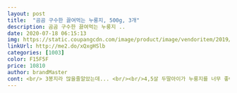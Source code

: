 ```yaml
---
layout: post 
title:  "곰곰 구수한 끓여먹는 누룽지, 500g, 3개" 
description: 곰곰 구수한 끓여먹는 누룽지 ..
date: 2020-07-18 06:15:13 
img: https://static.coupangcdn.com/image/product/image/vendoritem/2019/03/13/4427155285/31d5acf1-5114-4dad-8cf6-499e54afe987.jpg 
linkUrl: http://me2.do/xQxgHSlb 
categories: [1003] 
color: F15F5F 
price: 10810 
author: brandMaster 
cont: <br/> 3봉지라 많을줄알았는데... <br/><br/>4,5살 두딸아이가 누룽지를 너무 좋아해서<br/>510분정도 물에 넣고 끓이면 금방 부드러워져서<br/>.<br/> ★(사진첨부) 큰덩어리도있구요 봉지 아랫부분은 가루입니다.<br/><br/>.<br/> ★맛은 고소해요.<br/> 어떤제품은 밍밍한경우도있는데<br/>.<br/> ★한봉지 크기가 아이식판정도 크기네요.<br/> 내용물은 봉지 2/3정도 차있더라구요.<br/> 남자성인1인기준이 60g 이라고했을때<br/>간편하게 후루룩 먹기 좋은것같아요 바쁜 직장인들에게 아침에 든든하게 출근 할수있어서 좋은것같네요ㅎㅎ<br/>간편한게 제일 큰 장점이에요.<br/><br/>곰곰 누룽지 고소한풍미가 좋아요.<br/><br/>과정이 번거롭기도 하고 곰곰누룽지는 어떨지<br/>국물도 구수해서 아이들이 자꾸 더 달라네요.<br/><br/>궁금하기도 해서 구매했어요.<br/><br/>그냥 먹기에는 많이 딱딱해서 별로지만<br/>그냥먹기에도 두께가 적당해요.<br/> 얇지도 두껍지도않네요.<br/><br/>그리고 양도 되게 많아서 좋은것같아요! 가격에 비해 양이 많아서 놀랐어요 정말 든든하게 먹는것같습니다ㅎㅎㅎ 제남친은 누룽지 국보다 그냥 누룽지 입이 심심할때 마다 씹어먹는데 너무 잘먹어서 좋네요 다음에도 한번 더 시켜먹을려고요<br/> 
---
```

 
